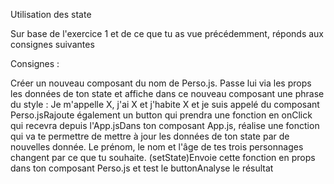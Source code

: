 Utilisation des state

Sur base de l'exercice 1 et de ce que tu as vue précédemment, réponds aux consignes suivantes

Consignes : 

Créer un nouveau composant du nom de Perso.js. Passe lui via les props les données de ton state et affiche dans ce nouveau composant une phrase du style : Je m'appelle X, j'ai X et j'habite X et je suis appelé du composant Perso.jsRajoute également un button qui prendra une fonction en onClick qui recevra depuis l'App.jsDans ton composant App.js, réalise une fonction qui va te permettre de mettre à jour les données de ton state par de nouvelles donnée. Le prénom, le nom et l'âge de tes trois personnages changent par ce que tu souhaite. (setState)Envoie cette fonction en props dans ton composant Perso.js et test le buttonAnalyse le résultat 
